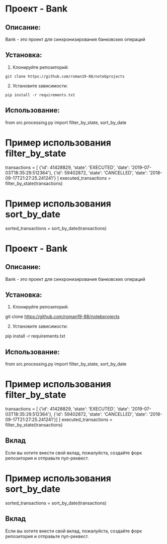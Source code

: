 # Проект - Bank

## Описание:

Bank - это проект для синхронизирования банковских операций

## Установка:

1. Клонируйте репозиторий:
```
git clone https://github.com/roman19-88/notebprojects
```
2. Установите зависимости:
```
pip install -r requirements.txt
```
## Использование:

from src.processing.py import filter_by_state, sort_by_date

# Пример использования filter_by_state
transactions = [
    {'id': 41428829, 'state': 'EXECUTED', 'date': '2019-07-03T18:35:29.512364'},
    {'id': 59402872, 'state': 'CANCELLED', 'date': '2018-09-17T21:27:25.241241'}
]
executed_transactions = filter_by_state(transactions)

# Пример использования sort_by_date
sorted_transactions = sort_by_date(transactions)
# Проект - Bank

## Описание:

Bank - это проект для синхронизирования банковских операций

## Установка:

1. Клонируйте репозиторий:

git clone https://github.com/roman19-88/notebprojects

2. Установите зависимости:

pip install -r requirements.txt

## Использование:

from src.processing.py import filter_by_state, sort_by_date

# Пример использования filter_by_state
transactions = [
    {'id': 41428829, 'state': 'EXECUTED', 'date': '2019-07-03T18:35:29.512364'},
    {'id': 59402872, 'state': 'CANCELLED', 'date': '2018-09-17T21:27:25.241241'}]
]
executed_transactions = filter_by_state(transactions)

## Вклад

Если вы хотите внести свой вклад, пожалуйста, создайте форк репозитория и отправьте пул-реквест.
# Пример использования sort_by_date
sorted_transactions = sort_by_date(transactions)

## Вклад

Если вы хотите внести свой вклад, пожалуйста, создайте форк репозитория и отправьте пул-реквест.

